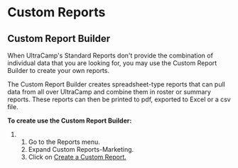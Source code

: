 # Custom Reports
## Custom Report Builder


When UltraCamp's Standard Reports don't provide the combination of individual data that you are looking for, you may use the Custom Report Builder to create your own reports. 


The Custom Report Builder creates spreadsheet-type reports that can pull data from all over UltraCamp and combine them in roster or summary reports. These reports can then be printed to pdf, exported to Excel or a csv file.


**To create use the Custom Report Builder:**


1. 1. Go to the Reports menu.
	2. Expand Custom Reports-Marketing.
	3. Click on [Create a Custom Report.](https://www.ultracamp.com/admin/reportbuilder/reportbuilder.aspx)



 

